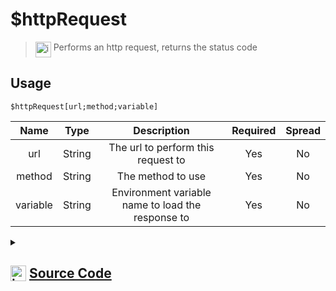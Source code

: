 # $httpRequest
> <img align="top" src="https://upload.wikimedia.org/wikipedia/commons/thumb/e/e4/Infobox_info_icon.svg/160px-Infobox_info_icon.svg.png?20150409153300" alt="image" width="25" height="auto"> Performs an http request, returns the status code
## Usage
```
$httpRequest[url;method;variable]
```
| Name | Type | Description | Required | Spread
| :---: | :---: | :---: | :---: | :---: |
url | String | The url to perform this request to | Yes | No
method | String | The method to use | Yes | No
variable | String | Environment variable name to load the response to | Yes | No
<details>
<summary>
    
## <img align="top" src="https://cdn4.iconfinder.com/data/icons/iconsimple-logotypes/512/github-512.png" alt="image" width="25" height="auto">  [Source Code](https://github.com/tryforge/ForgeScript-V2/blob/main/src/native/httpRequest.ts)
    
</summary>
    
```ts
import { ArgType, NativeFunction } from "../structures/NativeFunction"
import { fetch } from "undici"
import { Return } from "../structures/Return"

export default new NativeFunction({
    name: "$httpRequest",
    version: "1.0.0",
    description: "Performs an http request, returns the status code",
    args: [
        {
            name: "url",
            description: "The url to perform this request to",
            type: ArgType.String,
            rest: false,
            required: true,
        },
        {
            name: "method",
            description: "The method to use",
            rest: false,
            required: true,
            type: ArgType.String,
        },
        {
            name: "variable",
            description: "Environment variable name to load the response to",
            rest: false,
            required: true,
            type: ArgType.String,
        },
    ],
    brackets: true,
    unwrap: true,
    async execute(ctx, [url, method, name]) {
        const req = await fetch(url, {
            method,
            ...ctx.http,
        })

        ctx.clearHttpOptions()

        const contentType = req.headers.get("content-type")?.split(";")[0]

        if (contentType === "application/json") {
            ctx.setEnvironmentKey(name, await req.json())
        } else ctx.setEnvironmentKey(name, await req.text())

        return Return.success(req.status)
    },
})

```
    
</details>